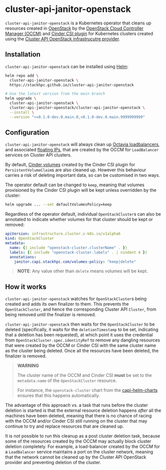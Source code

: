# cluster-api-janitor-openstack

`cluster-api-janitor-openstack` is a Kubernetes operator that cleans up resources
created in [OpenStack](https://www.openstack.org/) by the
[OpenStack Cloud Controller Manager (OCCM)](https://github.com/kubernetes/cloud-provider-openstack/blob/master/docs/openstack-cloud-controller-manager/using-openstack-cloud-controller-manager.md)
and
[Cinder CSI plugin](https://github.com/kubernetes/cloud-provider-openstack/blob/master/docs/cinder-csi-plugin/using-cinder-csi-plugin.md)
for Kubernetes clusters created using the
[Cluster API OpenStack infrastrucutre provider](https://github.com/kubernetes-sigs/cluster-api-provider-openstack).

## Installation

`cluster-api-janitor-openstack` can be installed using [Helm](https://helm.sh):

```sh
helm repo add \
  cluster-api-janitor-openstack \
  https://stackhpc.github.io/cluster-api-janitor-openstack

# Use the latest version from the main branch
helm upgrade \
  cluster-api-janitor-openstack \
  cluster-api-janitor-openstack/cluster-api-janitor-openstack \
  --install \
  --version ">=0.1.0-dev.0.main.0,<0.1.0-dev.0.main.9999999999"
```

## Configuration

`cluster-api-janitor-openstack` will always clean up
[Octavia loadbalancers](https://docs.openstack.org/octavia/latest/), and associated
[floating IPs](https://docs.openstack.org/neutron/latest/), that are created by
the OCCM for `LoadBalancer` services on Cluster API clusters.

By default, [Cinder volumes](https://docs.openstack.org/cinder/latest/) created by the
Cinder CSI plugin for `PersistentVolumeClaim`s are also cleaned up. However this behaviour
carries a risk of deleting important data, so can be customised in two ways.

The operator default can be changed to `keep`, meaning that volumes provisioned by the
Cinder CSI plugin will be kept unless overridden by the cluster:

```sh
helm upgrade ... --set defaultVolumesPolicy=keep
```

Regardless of the operator default, individual `OpenStackCluster`s can also be annotated
to indicate whether volumes for that cluster should be kept or removed:

```yaml
apiVersion: infrastructure.cluster.x-k8s.io/v1alpha6
kind: OpenStackCluster
metadata:
  name: {{ include "openstack-cluster.clusterName" . }}
  labels: {{ include "openstack-cluster.labels" . | nindent 4 }}
  annotations:
    janitor.capi.stackhpc.com/volumes-policy: "keep|delete"
```

> **NOTE**: Any value other than `delete` means volumes will be kept.

## How it works

`cluster-api-janitor-openstack` watches for `OpenStackCluster`s being created and adds its
own finalizer to them. This prevents the `OpenStackCluster`, and hence the corresponding
Cluster API `Cluster`, from being removed until the finalizer is removed.

`cluster-api-janitor-openstack` then waits for the `OpenStackCluster` to be deleted
(specifically, it waits for the `deletionTimestamp` to be set, indicating that a deletion
has been requested), at which point it uses the credential from
`OpenStackCluster.spec.identityRef` to remove any dangling resources that were created by
the OCCM or Cinder CSI with the same cluster name as the cluster being deleted. Once all
the resources have been deleted, the finalizer is removed.

> **WARNING**
>
> The cluster name of the OCCM and Cinder CSI **must** be set to the `metadata.name`
> of the `OpenStackCluster` resource.
>
> For instance, the `openstack-cluster` chart from the
> [capi-helm-charts](https://github.com/stackhpc/capi-helm-charts) ensures that this happens
> automatically.

The advantage of this approach vs. a task that runs before the cluster deletion is started
is that the external resource deletion happens _after_ all the machines have been deleted,
meaning that there is no chance of racing with the OCCM and/or Cinder CSI still running on
the cluster that may continue to try and replace resources that are cleaned up.

It is not possible to run this cleanup as a post cluster deletion task, because some of the
resources created by the OCCM may actually block cluster deletion completely. For example,
a load-balancer created by the OCCM for a `LoadBalancer` service maintains a port on the cluster
network, meaning that the network cannot be cleaned up by the Cluster API OpenStack provider
and preventing deletion of the cluster.
